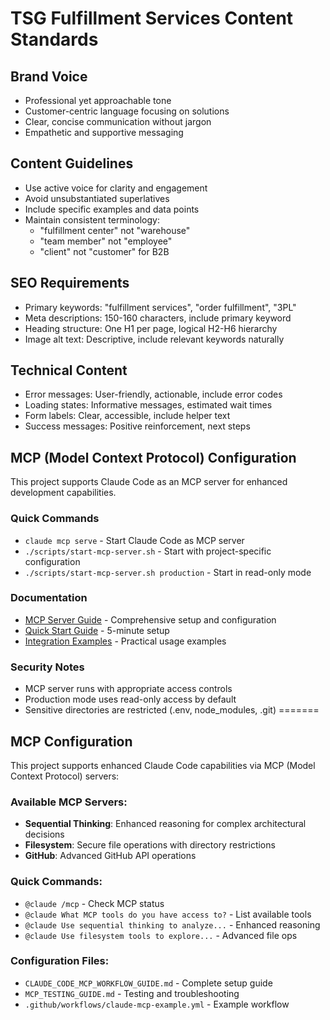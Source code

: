 # TSG Fulfillment Services Content Standards

## Brand Voice
- Professional yet approachable tone
- Customer-centric language focusing on solutions
- Clear, concise communication without jargon
- Empathetic and supportive messaging

## Content Guidelines
- Use active voice for clarity and engagement
- Avoid unsubstantiated superlatives
- Include specific examples and data points
- Maintain consistent terminology:
  - "fulfillment center" not "warehouse"
  - "team member" not "employee"
  - "client" not "customer" for B2B

## SEO Requirements
- Primary keywords: "fulfillment services", "order fulfillment", "3PL"
- Meta descriptions: 150-160 characters, include primary keyword 
- Heading structure: One H1 per page, logical H2-H6 hierarchy 
- Image alt text: Descriptive, include relevant keywords naturally 

## Technical Content
- Error messages: User-friendly, actionable, include error codes
- Loading states: Informative messages, estimated wait times
- Form labels: Clear, accessible, include helper text
- Success messages: Positive reinforcement, next steps


## MCP (Model Context Protocol) Configuration

This project supports Claude Code as an MCP server for enhanced development capabilities.

### Quick Commands
- `claude mcp serve` - Start Claude Code as MCP server
- `./scripts/start-mcp-server.sh` - Start with project-specific configuration
- `./scripts/start-mcp-server.sh production` - Start in read-only mode

### Documentation
- [MCP Server Guide](./MCP_SERVER_GUIDE.md) - Comprehensive setup and configuration
- [Quick Start Guide](./MCP_QUICK_START.md) - 5-minute setup
- [Integration Examples](./MCP_INTEGRATION_EXAMPLES.md) - Practical usage examples

### Security Notes
- MCP server runs with appropriate access controls
- Production mode uses read-only access by default
- Sensitive directories are restricted (.env, node_modules, .git)
=======
## MCP Configuration

This project supports enhanced Claude Code capabilities via MCP (Model Context Protocol) servers:

### Available MCP Servers:
- **Sequential Thinking**: Enhanced reasoning for complex architectural decisions
- **Filesystem**: Secure file operations with directory restrictions
- **GitHub**: Advanced GitHub API operations

### Quick Commands:
- `@claude /mcp` - Check MCP status
- `@claude What MCP tools do you have access to?` - List available tools
- `@claude Use sequential thinking to analyze...` - Enhanced reasoning
- `@claude Use filesystem tools to explore...` - Advanced file ops

### Configuration Files:
- `CLAUDE_CODE_MCP_WORKFLOW_GUIDE.md` - Complete setup guide
- `MCP_TESTING_GUIDE.md` - Testing and troubleshooting
- `.github/workflows/claude-mcp-example.yml` - Example workflow
